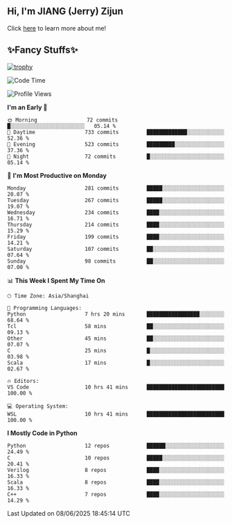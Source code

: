 ## Hi, I'm JIANG (Jerry) Zijun

Click [here](https://jzjerry.github.io/about/) to learn more about me!

## ✨Fancy Stuffs✨
[![trophy](https://github-profile-trophy.vercel.app/?username=jzjerry&theme=onedark)](https://github.com/ryo-ma/github-profile-trophy)
<!--START_SECTION:waka-->
![Code Time](http://img.shields.io/badge/Code%20Time-1%2C344%20hrs%2053%20mins-blue)

![Profile Views](http://img.shields.io/badge/Profile%20Views-11-blue)

**I'm an Early 🐤** 

```text
🌞 Morning                72 commits          █░░░░░░░░░░░░░░░░░░░░░░░░   05.14 % 
🌆 Daytime                733 commits         █████████████░░░░░░░░░░░░   52.36 % 
🌃 Evening                523 commits         █████████░░░░░░░░░░░░░░░░   37.36 % 
🌙 Night                  72 commits          █░░░░░░░░░░░░░░░░░░░░░░░░   05.14 % 
```
📅 **I'm Most Productive on Monday** 

```text
Monday                   281 commits         █████░░░░░░░░░░░░░░░░░░░░   20.07 % 
Tuesday                  267 commits         █████░░░░░░░░░░░░░░░░░░░░   19.07 % 
Wednesday                234 commits         ████░░░░░░░░░░░░░░░░░░░░░   16.71 % 
Thursday                 214 commits         ████░░░░░░░░░░░░░░░░░░░░░   15.29 % 
Friday                   199 commits         ████░░░░░░░░░░░░░░░░░░░░░   14.21 % 
Saturday                 107 commits         ██░░░░░░░░░░░░░░░░░░░░░░░   07.64 % 
Sunday                   98 commits          ██░░░░░░░░░░░░░░░░░░░░░░░   07.00 % 
```


📊 **This Week I Spent My Time On** 

```text
🕑︎ Time Zone: Asia/Shanghai

💬 Programming Languages: 
Python                   7 hrs 20 mins       █████████████████░░░░░░░░   68.64 % 
Tcl                      58 mins             ██░░░░░░░░░░░░░░░░░░░░░░░   09.13 % 
Other                    45 mins             ██░░░░░░░░░░░░░░░░░░░░░░░   07.07 % 
C                        25 mins             █░░░░░░░░░░░░░░░░░░░░░░░░   03.98 % 
Scala                    17 mins             █░░░░░░░░░░░░░░░░░░░░░░░░   02.67 % 

🔥 Editors: 
VS Code                  10 hrs 41 mins      █████████████████████████   100.00 % 

💻 Operating System: 
WSL                      10 hrs 41 mins      █████████████████████████   100.00 % 
```

**I Mostly Code in Python** 

```text
Python                   12 repos            ██████░░░░░░░░░░░░░░░░░░░   24.49 % 
C                        10 repos            █████░░░░░░░░░░░░░░░░░░░░   20.41 % 
Verilog                  8 repos             ████░░░░░░░░░░░░░░░░░░░░░   16.33 % 
Scala                    8 repos             ████░░░░░░░░░░░░░░░░░░░░░   16.33 % 
C++                      7 repos             ████░░░░░░░░░░░░░░░░░░░░░   14.29 % 
```




 Last Updated on 08/06/2025 18:45:14 UTC
<!--END_SECTION:waka-->
